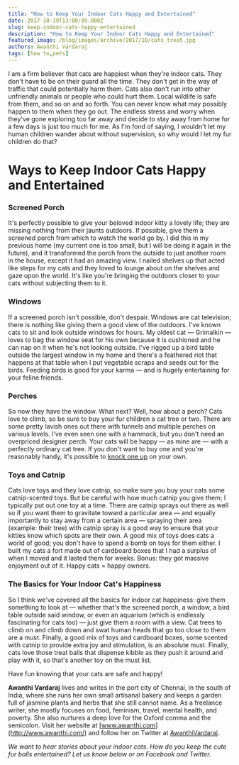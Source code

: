 ```yaml
---
title: "How to Keep Your Indoor Cats Happy and Entertained"
date: 2017-10-19T13:00:09.000Z
slug: keep-indoor-cats-happy-entertained
description: "How to Keep Your Indoor Cats Happy and Entertained"
featured_image: /blog/images/archive/2017/10/cats_treat.jpg
authors: Awanthi Vardaraj
tags: [how to,pets]
---
```


I am a firm believer that cats are happiest when they're indoor cats. They don't have to be on their guard all the time. They don't get in the way of traffic that could potentially harm them. Cats also don't run into other unfriendly animals or people who could hurt them. Local wildlife is safe from them, and so on and so forth. You can never know what may possibly happen to them when they go out. The endless stress and worry when they've gone exploring too far away and decide to stay away from home for a few days is just too much for me. As I'm fond of saying, I wouldn't let my human children wander about without supervision, so why would I let my fur children do that?

# Ways to Keep Indoor Cats Happy and Entertained

### Screened Porch

It's perfectly possible to give your beloved indoor kitty a lovely life; they are missing nothing from their jaunts outdoors. If possible, give them a screened porch from which to watch the world go by. I did this in my previous home (my current one is too small, but I will be doing it again in the future), and it transformed the porch from the outside to just another room in the house, except it had an amazing view. I nailed shelves up that acted like steps for my cats and they loved to lounge about on the shelves and gaze upon the world. It's like you're bringing the outdoors closer to your cats without subjecting them to it.

### Windows

If a screened porch isn't possible, don't despair. Windows are cat television; there is nothing like giving them a good view of the outdoors. I've known cats to sit and look outside windows for hours. My oldest cat — Grimalkin — loves to bag the window seat for his own because it is cushioned and he can nap on it when he's not looking outside. I've rigged up a bird table outside the largest window in my home and there's a feathered riot that happens at that table when I put vegetable scraps and seeds out for the birds. Feeding birds is good for your karma — and is hugely entertaining for your feline friends.

### Perches

So now they have the window. What next? Well, how about a perch? Cats love to climb, so be sure to buy your fur children a cat tree or two. There are some pretty lavish ones out there with tunnels and multiple perches on various levels. I've even seen one with a hammock, but you don't need an overpriced designer perch. Your cats will be happy — as mine are — with a perfectly ordinary cat tree. If you don't want to buy one and you're reasonably handy, it's possible to [knock one up](http://www.instructables.com/id/DIY-Cat-Tree-House/) on your own.

### Toys and Catnip

Cats love toys and they love catnip, so make sure you buy your cats some catnip-scented toys. But be careful with how much catnip you give them; I typically put out one toy at a time. There are catnip sprays out there as well so if you want them to gravitate toward a particular area — and equally importantly to stay away from a certain area — spraying their area (example: their tree) with catnip spray is a good way to ensure that your kitties know which spots are their own. A good mix of toys does cats a world of good; you don't have to spend a bomb on toys for them either. I built my cats a fort made out of cardboard boxes that I had a surplus of when I moved and it lasted them for weeks. Bonus: they got massive enjoyment out of it. Happy cats = happy owners.

### The Basics for Your Indoor Cat's Happiness

So I think we've covered all the basics for indoor cat happiness: give them something to look at — whether that's the screened porch, a window, a bird table outside said window, or even an aquarium (which is endlessly fascinating for cats too) — just give them a room with a view. Cat trees to climb on and climb down and swat human heads that go too close to them are a must. Finally, a good mix of toys and cardboard boxes, some scented with catnip to provide extra joy and stimulation, is an absolute must. Finally, cats love those treat balls that dispense kibble as they push it around and play with it, so that's another toy on the must list.

Have fun knowing that your cats are safe and happy!

**Awanthi Vardaraj** lives and writes in the port city of Chennai, in the south of India, where she runs her own small artisanal bakery and keeps a garden full of jasmine plants and herbs that she still cannot name. As a freelance writer, she mostly focuses on food, feminism, travel, mental health, and poverty. She also nurtures a deep love for the Oxford comma and the semicolon. Visit her website at [www.awanthi.com](http://www.awanthi.com/) and follow her on Twitter at [AwanthiVardaraj](https://twitter.com/AwanthiVardaraj).

_We want to hear stories about your indoor cats. How do you keep the cute fur balls entertained? Let us know below or on Facebook and Twitter._